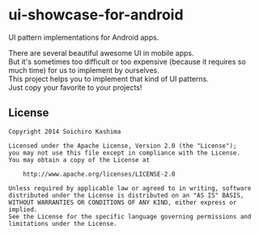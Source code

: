 ui-showcase-for-android
=======================

UI pattern implementations for Android apps.

There are several beautiful awesome UI in mobile apps.  
But it's sometimes too difficult or too expensive (because it requires so much time) for us to implement by ourselves.  
This project helps you to implement that kind of UI patterns.  
Just copy your favorite to your projects!

## License

    Copyright 2014 Soichiro Kashima

    Licensed under the Apache License, Version 2.0 (the "License");
    you may not use this file except in compliance with the License.
    You may obtain a copy of the License at

        http://www.apache.org/licenses/LICENSE-2.0

    Unless required by applicable law or agreed to in writing, software
    distributed under the License is distributed on an "AS IS" BASIS,
    WITHOUT WARRANTIES OR CONDITIONS OF ANY KIND, either express or implied.
    See the License for the specific language governing permissions and
    limitations under the License.
